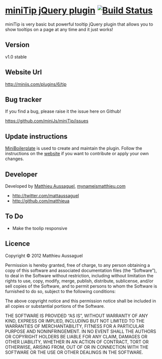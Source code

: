# [miniTip jQuery plugin](http://minijs.com/plugins/6/tip) [![Build Status](https://secure.travis-ci.org/miniJs/miniTip.png?branch=master)](http://travis-ci.org/matthieua/miniTip)

miniTip is very basic but powerful tooltip jQuery plugin that allows you to show tooltips on a page at any time and it just works!

## Version

v1.0 stable

## Website Url

http://minijs.com/plugins/6/tip

## Bug tracker

If you find a bug, please raise it the issue here on Github! 

https://github.com/miniJs/miniTip/issues

## Update instructions

[MiniBoilerplate](http://miniboilerplate.com/) is used to create and maintain the plugin. Follow the instructions on the [website](http://miniboilerplate.com/) if you want to contribute or apply your own changes.

## Developer

Developed by [Matthieu Aussaguel](mailto:matthieu.aussaguel@gmail.com), [mynameismatthieu.com](http://mynameismatthieu.com)

+ http://twitter.com/mattaussaguel
+ http://github.com/matthieua

## To Do

* Make the toolip responsive

## Licence

Copyright &copy; 2012 Matthieu Aussaguel

Permission is hereby granted, free of charge, to any person obtaining a copy of this software and associated documentation files (the “Software”), to deal in the Software without restriction, including without limitation the rights to use, copy, modify, merge, publish, distribute, sublicense, and/or sell copies of the Software, and to permit persons to whom the Software is furnished to do so, subject to the following conditions:

The above copyright notice and this permission notice shall be included in all copies or substantial portions of the Software.

THE SOFTWARE IS PROVIDED “AS IS”, WITHOUT WARRANTY OF ANY KIND, EXPRESS OR IMPLIED, INCLUDING BUT NOT LIMITED TO THE WARRANTIES OF MERCHANTABILITY, FITNESS FOR A PARTICULAR PURPOSE AND NONINFRINGEMENT. IN NO EVENT SHALL THE AUTHORS OR COPYRIGHT HOLDERS BE LIABLE FOR ANY CLAIM, DAMAGES OR OTHER LIABILITY, WHETHER IN AN ACTION OF CONTRACT, TORT OR OTHERWISE, ARISING FROM, OUT OF OR IN CONNECTION WITH THE SOFTWARE OR THE USE OR OTHER DEALINGS IN THE SOFTWARE.